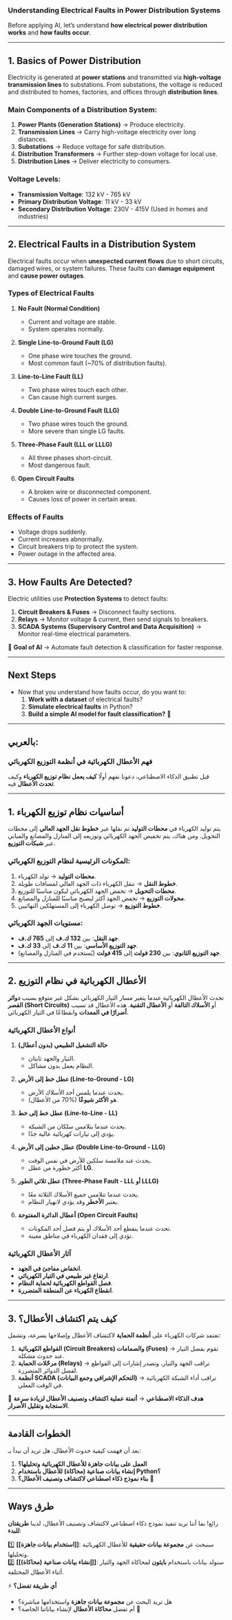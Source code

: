 ### **Understanding Electrical Faults in Power Distribution Systems**

Before applying AI, let’s understand **how electrical power distribution works** and **how faults occur**.

---

## **1. Basics of Power Distribution**

Electricity is generated at **power stations** and transmitted via **high-voltage transmission lines** to substations. From substations, the voltage is reduced and distributed to homes, factories, and offices through **distribution lines**.

### **Main Components of a Distribution System**:

1. **Power Plants (Generation Stations)** → Produce electricity.
2. **Transmission Lines** → Carry high-voltage electricity over long distances.
3. **Substations** → Reduce voltage for safe distribution.
4. **Distribution Transformers** → Further step-down voltage for local use.
5. **Distribution Lines** → Deliver electricity to consumers.

### **Voltage Levels**:

- **Transmission Voltage**: 132 kV - 765 kV
- **Primary Distribution Voltage**: 11 kV - 33 kV
- **Secondary Distribution Voltage**: 230V - 415V (Used in homes and industries)

---

## **2. Electrical Faults in a Distribution System**

Electrical faults occur when **unexpected current flows** due to short circuits, damaged wires, or system failures. These faults can **damage equipment** and **cause power outages**.

### **Types of Electrical Faults**

1. **No Fault (Normal Condition)**
    
    - Current and voltage are stable.
    - System operates normally.
2. **Single Line-to-Ground Fault (LG)**
    
    - One phase wire touches the ground.
    - Most common fault (~70% of distribution faults).
3. **Line-to-Line Fault (LL)**
    
    - Two phase wires touch each other.
    - Can cause high current surges.
4. **Double Line-to-Ground Fault (LLG)**
    
    - Two phase wires touch the ground.
    - More severe than single LG faults.
5. **Three-Phase Fault (LLL or LLLG)**
    
    - All three phases short-circuit.
    - Most dangerous fault.
6. **Open Circuit Faults**
    
    - A broken wire or disconnected component.
    - Causes loss of power in certain areas.

### **Effects of Faults**

- Voltage drops suddenly.
- Current increases abnormally.
- Circuit breakers trip to protect the system.
- Power outage in the affected area.

---

## **3. How Faults Are Detected?**

Electric utilities use **Protection Systems** to detect faults:

1. **Circuit Breakers & Fuses** → Disconnect faulty sections.
2. **Relays** → Monitor voltage & current, then send signals to breakers.
3. **SCADA Systems (Supervisory Control and Data Acquisition)** → Monitor real-time electrical parameters.

🔹 **Goal of AI** → Automate fault detection & classification for faster response.

---

## **Next Steps**

- Now that you understand how faults occur, do you want to:
    1. **Work with a dataset** of electrical faults?
    2. **Simulate electrical faults** in Python?
    3. **Build a simple AI model for fault classification?** 🚀

---
## بالعربي:

### **فهم الأعطال الكهربائية في أنظمة التوزيع الكهربائي**

قبل تطبيق الذكاء الاصطناعي، دعونا نفهم أولًا **كيف يعمل نظام توزيع الكهرباء** وكيف **تحدث الأعطال** فيه.

---

## **1. أساسيات نظام توزيع الكهرباء**

يتم توليد الكهرباء في **محطات التوليد** ثم نقلها عبر **خطوط نقل الجهد العالي** إلى محطات التحويل. ومن هناك، يتم تخفيض الجهد الكهربائي وتوزيعه إلى المنازل والمصانع والمباني عبر **شبكات التوزيع**.

### **المكونات الرئيسية لنظام التوزيع الكهربائي**:

1. **محطات التوليد** → تولد الكهرباء.
2. **خطوط النقل** → تنقل الكهرباء ذات الجهد العالي لمسافات طويلة.
3. **محطات التحويل** → تخفض الجهد الكهربائي ليكون مناسبًا للتوزيع.
4. **محولات التوزيع** → تخفض الجهد أكثر ليصبح مناسبًا للمنازل والمصانع.
5. **خطوط التوزيع** → توصل الكهرباء إلى المستهلكين النهائيين.

### **مستويات الجهد الكهربائي**:

- **جهد النقل**: بين **132 ك.ف** إلى **765 ك.ف**.
- **جهد التوزيع الأساسي**: بين **11 ك.ف** إلى **33 ك.ف**.
- **جهد التوزيع الثانوي**: بين **230 فولت** إلى **415 فولت** (يُستخدم في المنازل والمصانع).

---

## **2. الأعطال الكهربائية في نظام التوزيع**

تحدث الأعطال الكهربائية عندما يتغير مسار التيار الكهربائي بشكل غير متوقع بسبب **دوائر القصر (Short Circuits)** أو **الأسلاك التالفة** أو **الأعطال التقنية**. هذه الأعطال قد تسبب **أضرارًا في المعدات** وانقطاعًا في التيار الكهربائي.

### **أنواع الأعطال الكهربائية**

1. **حالة التشغيل الطبيعي (بدون أعطال)**
    
    - التيار والجهد ثابتان.
    - النظام يعمل بدون مشاكل.
2. **عطل خط إلى الأرض (Line-to-Ground - LG)**
    
    - يحدث عندما يلمس أحد الأسلاك الأرض.
    - هو **الأكثر شيوعًا** (%70 من الأعطال).
3. **عطل خط إلى خط (Line-to-Line - LL)**
    
    - يحدث عندما يتلامس سلكان من الشبكة.
    - يؤدي إلى تيارات كهربائية عالية جدًا.
4. **عطل خطين إلى الأرض (Double Line-to-Ground - LLG)**
    
    - يحدث عند ملامسة سلكين للأرض في نفس الوقت.
    - أكثر خطورة من عطل **LG**.
5. **عطل ثلاثي الطور (Three-Phase Fault - LLL أو LLLG)**
    
    - يحدث عندما تتلامس جميع الأسلاك الثلاثة معًا.
    - يعتبر **الأخطر** وقد يؤدي لانهيار النظام.
6. **أعطال الدائرة المفتوحة (Open Circuit Faults)**
    
    - تحدث عندما ينقطع أحد الأسلاك أو يتم فصل أحد المكونات.
    - تؤدي إلى فقدان الكهرباء في مناطق معينة.

### **آثار الأعطال الكهربائية**

- **انخفاض مفاجئ في الجهد**.
- **ارتفاع غير طبيعي في التيار الكهربائي**.
- **فصل القواطع الكهربائية لحماية النظام**.
- **انقطاع الكهرباء عن المنطقة المتضررة**.

---

## **3. كيف يتم اكتشاف الأعطال؟**

تعتمد شركات الكهرباء على **أنظمة الحماية** لاكتشاف الأعطال وإصلاحها بسرعة، وتشمل:

1. **القواطع الكهربائية (Circuit Breakers) والصمامات (Fuses)** → تقوم بفصل التيار عند حدوث مشكلة.
2. **مرحّلات الحماية (Relays)** → تراقب الجهد والتيار، وتصدر إشارات إلى القواطع لفصل الدوائر المتضررة.
3. **أنظمة SCADA (التحكم الإشرافي وجمع البيانات)** → تراقب أداء الشبكة الكهربائية في الوقت الفعلي.

🔹 **هدف الذكاء الاصطناعي** → **أتمتة عملية اكتشاف وتصنيف الأعطال لزيادة سرعة الاستجابة وتقليل الأضرار**.

---

## **الخطوات القادمة**

بعد أن فهمت كيفية حدوث الأعطال، هل تريد أن نبدأ بـ:

1. **العمل على بيانات جاهزة للأعطال الكهربائية وتحليلها؟**
2. **إنشاء بيانات صناعية (محاكاة) للأعطال باستخدام Python؟**
3. **بناء نموذج ذكاء اصطناعي لاكتشاف وتصنيف الأعطال؟** 🚀

---

## Ways طرق 

رائع! بما أننا نريد تنفيذ نموذج ذكاء اصطناعي لاكتشاف وتصنيف الأعطال، لدينا **طريقتان للبدء**:

1️⃣ **[[استخدام بيانات جاهزة]]**: سنبحث عن **مجموعة بيانات حقيقية** للأعطال الكهربائية وتحليلها.  
2️⃣ **[[إنشاء بيانات صناعية (محاكاة)]]**: سنولد بيانات باستخدام **بايثون** لمحاكاة الجهد والتيار أثناء الأعطال المختلفة.

⚡ **أي طريقة تفضل؟**

- هل تريد البحث عن **مجموعة بيانات جاهزة** واستخدامها مباشرة؟
- أم تفضل **محاكاة الأعطال** لإنشاء بياناتنا الخاصة؟ 🚀